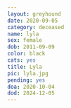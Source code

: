 ```yaml
---
layout: greyhound
date: 2020-09-05
category: deceased
name: lyla
sex: female
dob: 2011-09-09
color: black
cats: yes
title: Lyla
pic: lyla.jpg
pending: yes
doa: 2020-10-04
dod: 2024-12-05
---
```


